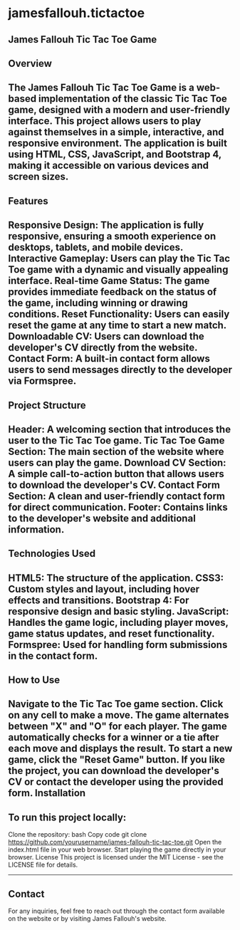 # jamesfallouh.tictactoe
James Fallouh Tic Tac Toe Game
-------------------------------
Overview
-------------------------------
The James Fallouh Tic Tac Toe Game is a web-based implementation of the classic Tic Tac Toe game, designed with a modern and user-friendly interface. This project allows users to play against themselves in a simple, interactive, and responsive environment. The application is built using HTML, CSS, JavaScript, and Bootstrap 4, making it accessible on various devices and screen sizes.
-------------------------------
Features
-------------------------------
Responsive Design: The application is fully responsive, ensuring a smooth experience on desktops, tablets, and mobile devices.
Interactive Gameplay: Users can play the Tic Tac Toe game with a dynamic and visually appealing interface.
Real-time Game Status: The game provides immediate feedback on the status of the game, including winning or drawing conditions.
Reset Functionality: Users can easily reset the game at any time to start a new match.
Downloadable CV: Users can download the developer's CV directly from the website.
Contact Form: A built-in contact form allows users to send messages directly to the developer via Formspree.
-------------------------------
Project Structure
-------------------------------
Header: A welcoming section that introduces the user to the Tic Tac Toe game.
Tic Tac Toe Game Section: The main section of the website where users can play the game.
Download CV Section: A simple call-to-action button that allows users to download the developer's CV.
Contact Form Section: A clean and user-friendly contact form for direct communication.
Footer: Contains links to the developer's website and additional information.
-------------------------------
Technologies Used
-------------------------------
HTML5: The structure of the application.
CSS3: Custom styles and layout, including hover effects and transitions.
Bootstrap 4: For responsive design and basic styling.
JavaScript: Handles the game logic, including player moves, game status updates, and reset functionality.
Formspree: Used for handling form submissions in the contact form.
-------------------------------
How to Use
-------------------------------
Navigate to the Tic Tac Toe game section.
Click on any cell to make a move. The game alternates between "X" and "O" for each player.
The game automatically checks for a winner or a tie after each move and displays the result.
To start a new game, click the "Reset Game" button.
If you like the project, you can download the developer's CV or contact the developer using the provided form.
Installation
-------------------------------
To run this project locally:
-------------------------------
Clone the repository:
bash
Copy code
git clone https://github.com/yourusername/james-fallouh-tic-tac-toe.git
Open the index.html file in your web browser.
Start playing the game directly in your browser.
License
This project is licensed under the MIT License - see the LICENSE file for details.

-------------------------------
Contact
-------------------------------
For any inquiries, feel free to reach out through the contact form available on the website or by visiting James Fallouh's website.

